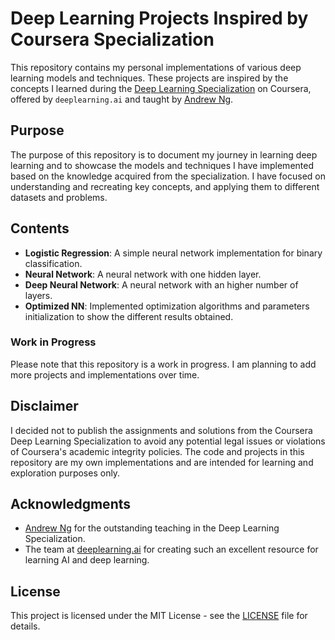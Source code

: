 # Deep Learning Projects Inspired by Coursera Specialization

This repository contains my personal implementations of various deep learning models and techniques. These projects are inspired by the concepts I learned during the [Deep Learning Specialization](https://www.coursera.org/specializations/deep-learning) on Coursera, offered by `deeplearning.ai` and taught by [Andrew Ng](http://www.andrewng.org/).

## Purpose

The purpose of this repository is to document my journey in learning deep learning and to showcase the models and techniques I have implemented based on the knowledge acquired from the specialization. I have focused on understanding and recreating key concepts, and applying them to different datasets and problems.

## Contents
- **Logistic Regression**: A simple neural network implementation for binary classification.
- **Neural Network**: A neural network with one hidden layer.
- **Deep Neural Network**: A neural network with an higher number of layers.
- **Optimized NN**: Implemented optimization algorithms and parameters initialization to show the different results obtained.

### Work in Progress

Please note that this repository is a work in progress. I am planning to add more projects and implementations over time.

## Disclaimer

I decided not to publish the assignments and solutions from the Coursera Deep Learning Specialization to avoid any potential legal issues or violations of Coursera's academic integrity policies. The code and projects in this repository are my own implementations and are intended for learning and exploration purposes only.

## Acknowledgments

- [Andrew Ng](http://www.andrewng.org/) for the outstanding teaching in the Deep Learning Specialization.
- The team at [deeplearning.ai](https://www.deeplearning.ai/) for creating such an excellent resource for learning AI and deep learning.

## License

This project is licensed under the MIT License - see the [LICENSE](LICENSE) file for details.
